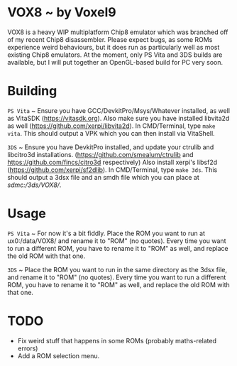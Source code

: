 VOX8 ~ by Voxel9
================

VOX8 is a heavy WIP multiplatform Chip8 emulator which was branched off of my recent Chip8 disassembler. Please expect bugs, as some ROMs experience weird behaviours, but it does run as particularly well as most existing Chip8 emulators.
At the moment, only PS Vita and 3DS builds are available, but I will put together an OpenGL-based build for PC very soon.

Building
========
`PS Vita` ~ Ensure you have GCC/DevkitPro/Msys/Whatever installed, as well as VitaSDK (https://vitasdk.org). Also make sure you have installed libvita2d as well (https://github.com/xerpi/libvita2d).
In CMD/Terminal, type `make vita`. This should output a VPK which you can then install via VitaShell.

`3DS` ~ Ensure you have DevkitPro installed, and update your ctrulib and libcitro3d installations. (https://github.com/smealum/ctrulib and https://github.com/fincs/citro3d respectively) Also install xerpi's libsf2d (https://github.com/xerpi/sf2dlib).
In CMD/Terminal, type `make 3ds`. This should output a 3dsx file and an smdh file which you can place at _sdmc:/3ds/VOX8/_.

Usage
=====
`PS Vita` ~ For now it's a bit fiddly. Place the ROM you want to run at ux0:/data/VOX8/ and rename it to "ROM" (no quotes). Every time you want to run a different ROM, you have to rename it to "ROM" as well, and replace the old ROM with that one.

`3DS` ~ Place the ROM you want to run in the same directory as the 3dsx file, and rename it to "ROM" (no quotes). Every time you want to run a different ROM, you have to rename it to "ROM" as well, and replace the old ROM with that one.

TODO
====
- Fix weird stuff that happens in some ROMs (probably maths-related errors)
- Add a ROM selection menu.